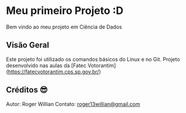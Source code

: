 # Meu primeiro Projeto :D
Bem vindo ao meu projeto em Ciência de Dados

## Visão Geral
Este projeto foi utilizado os comandos básicos do Linux e no Git.
Projeto desenvolvido nas aulas da [Fatec Votorantim] (https://fatecvotorantim.cps.sp.gov.br/)

## Créditos 😎
Autor: Roger Willian
Contato: roger13willian@gmail.com